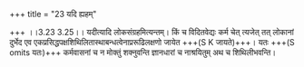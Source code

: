 +++
title = "23 यदि ह्यहम्"

+++
।।3.23 3.25।। यदीत्यादि लोकसंग्रहमित्यन्तम्। किं च विदितवेद्यः कर्म चेत्
त्यजेत् तत् लोकानां दुर्भेद एव
एकप्रसिद्धपक्षशिथिलितास्थाबन्धत्वेनाप्ररूढिलक्षणो जायेत +++(S K जायते)+++। यतः
+++(S omits यतः)+++ कर्मवासनां च न मोक्तुं शक्नुवन्ति ज्ञानधारां च नाश्रयितुम्
अथ च शिथिलीभवन्ति।

